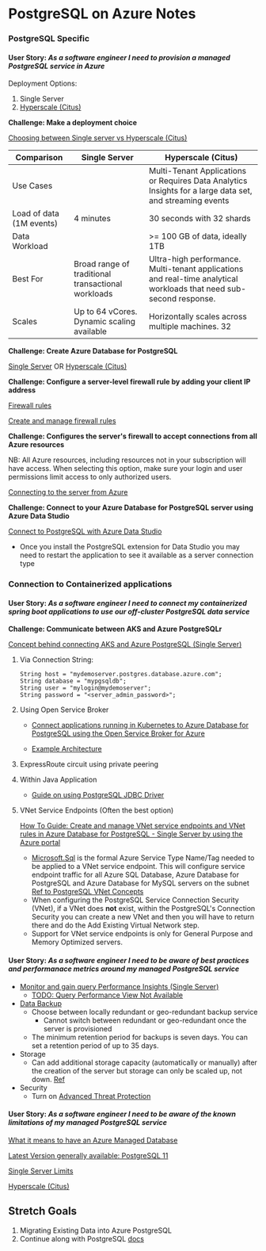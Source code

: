 # PostgreSQL on Azure Notes

### PostgreSQL Specific 

#### User Story: _As a software engineer I need to provision a managed PostgreSQL service in Azure_

Deployment Options: 
1. Single Server 
2. [Hyperscale (Citus)]((https://www.citusdata.com/blog/2019/05/06/introducing-hyperscale-citus-on-azure-database-for-postgres/)) 

**Challenge: Make a deployment choice** 

[Choosing between Single server vs Hyperscale (Citus)](https://docs.microsoft.com/en-us/azure/postgresql/overview)
    
Comparison | Single Server | Hyperscale (Citus)
--- | --- | ---
Use Cases | | Multi-Tenant Applications or Requires Data Analytics Insights for a large data set, and streaming events
Load of data (1M events) | 4 minutes | 30 seconds with 32 shards
Data Workload | | >= 100 GB of data, ideally 1TB 
Best For | Broad range of traditional transactional workloads | Ultra-high performance. Multi-tenant applications and real-time analytical workloads that need sub-second response.
Scales | Up to 64 vCores. Dynamic scaling available | Horizontally scales across multiple machines. 32 


**Challenge: Create Azure Database for PostgreSQL**

[Single Server](https://docs.microsoft.com/en-us/azure/postgresql/quickstart-create-server-database-portal)
 OR [Hyperscale (Citus)](https://docs.microsoft.com/en-us/azure/postgresql/quickstart-create-hyperscale-portal)

**Challenge: Configure a server-level firewall rule by adding your client IP address**

[Firewall rules](https://docs.microsoft.com/en-us/azure/postgresql/concepts-firewall-rules)

[Create and manage firewall rules](https://docs.microsoft.com/en-us/azure/postgresql/howto-manage-firewall-using-portal)

**Challenge: Configures the server's firewall to accept connections from all Azure resources**

NB: All Azure resources, including resources not in your subscription will have access. When selecting this option, make sure your login and user permissions limit access to only authorized users. 

[Connecting to the server from Azure](https://docs.microsoft.com/en-us/azure/postgresql/concepts-firewall-rules#connecting-from-azure)

**Challenge: Connect to your Azure Database for PostgreSQL server  using Azure Data Studio** 

[Connect to PostgreSQL with Azure Data Studio](https://docs.microsoft.com/en-us/sql/azure-data-studio/quickstart-postgres?view=sql-server-2017)
* Once you install the PostgreSQL extension for Data Studio you may need to restart the application to see it available as a server connection type



### Connection to Containerized applications

#### User Story: _As a software engineer I need to connect my containerized spring boot applications to use our off-cluster PostgreSQL data service_


**Challenge: Communicate between AKS and Azure PostgreSQLr**

[Concept behind connecting AKS and Azure PostgreSQL (Single Server)](https://docs.microsoft.com/en-us/azure/postgresql/concepts-aks)


1. Via Connection String: 

    ```
    String host = "mydemoserver.postgres.database.azure.com";
    String database = "mypgsqldb";
    String user = "mylogin@mydemoserver";
    String password = "<server_admin_password>";
    ``` 

2. Using Open Service Broker

    *  [Connect applications running in Kubernetes to Azure Database for PostgreSQL using the Open Service Broker for Azure](https://azure.microsoft.com/en-us/resources/videos/postg-osba-vid/)
    
    * [Example Architecture](https://azure.microsoft.com/en-us/solutions/architecture/migrate-existing-applications-with-aks/)

3. ExpressRoute circuit using private peering 

4. Within Java Application 
    *    [Guide on using PostgreSQL JDBC Driver](https://docs.microsoft.com/en-us/azure/postgresql/connect-java) 

5. VNet Service Endpoints (Often the best option)  

    [How To Guide: Create and manage VNet service endpoints and VNet rules in Azure Database for PostgreSQL - Single Server by using the Azure portal](https://docs.microsoft.com/en-us/azure/postgresql/howto-manage-vnet-using-portal)
    * [Microsoft.Sql](https://docs.microsoft.com/en-us/azure/azure-resource-manager/resource-manager-supported-services) is the formal Azure Service Type Name/Tag needed to be applied to a VNet service endpoint. This will configure service endpoint traffic for all Azure SQL Database, Azure Database for PostgreSQL and Azure Database for MySQL servers on the subnet [Ref to PostgreSQL VNet Concepts](https://docs.microsoft.com/en-us/azure/postgresql/concepts-data-access-and-security-vnet)
    * When configuring the PostgreSQL Service Connection Security (VNet), if a VNet does **not** exist, within the PostgreSQL's Connection Security you can create a new VNet and then you will have to return there and do the Add Existing Virtual Network step. 
	* Support for VNet service endpoints is only for General Purpose and Memory Optimized servers.


#### User Story: _As a software engineer I need to be aware of best practices and performanace metrics around my managed PostgreSQL service_

* [Monitor and gain query Performance Insights (Single Server)](https://docs.microsoft.com/en-us/azure/postgresql/tutorial-monitor-and-tune) 
    * [TODO: Query Performance View Not Available](https://docs.microsoft.com/en-us/azure/postgresql/concepts-query-performance-insight)
* [Data Backup](https://docs.microsoft.com/en-us/azure/postgresql/concepts-backup)
    * Choose between locally redundant or geo-redundant backup service
        * Cannot switch between redundant or geo-redundant once the server is provisioned
    * The minimum retention period for backups is seven days. You can set a retention period of up to 35 days.  
* Storage
    * Can add additional storage capacity (automatically or manually) after the creation of the server but storage can only be scaled up, not down. [Ref](https://docs.microsoft.com/en-us/azure/postgresql/concepts-pricing-tiers#storage)
* Security 
    * Turn on [Advanced Threat Protection](https://docs.microsoft.com/en-us/azure/postgresql/concepts-data-access-and-security-threat-protection) 


#### User Story: _As a software engineer I need to be aware of the known limitations of  my managed PostgreSQL service_

[What it means to have an Azure Managed Database](https://azure.microsoft.com/en-us/product-categories/databases/)

[Latest Version generally available: PostgreSQL 11](https://azure.microsoft.com/en-us/updates/postgresql-11-is-now-generally-available-in-azure-database-for-postgresql/)

[Single Server Limits](https://docs.microsoft.com/en-us/azure/postgresql/concepts-limits)

[Hyperscale (Citus)]()


## Stretch Goals 

1. Migrating Existing Data into Azure PostgreSQL 
2. Continue along with PostgreSQL [docs](https://docs.microsoft.com/en-us/azure/postgresql/tutorial-design-database-using-azure-portal)

